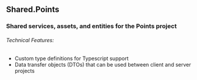 ## Shared.Points
### Shared services, assets, and entities for the Points project

###### Technical Features:
* Custom type definitions for Typescript support
* Data transfer objects (DTOs) that can be used between client and server projects
